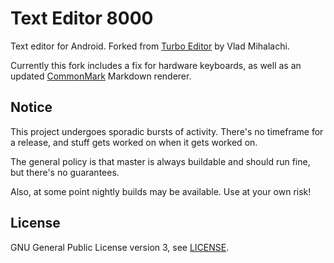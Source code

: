 # Text Editor 8000
Text editor for Android. Forked from [Turbo Editor](https://github.com/vmihalachi/turbo-editor) by Vlad Mihalachi.

Currently this fork includes a fix for hardware keyboards, as well as an updated [CommonMark](http://commonmark.org/) Markdown renderer.

## Notice
This project undergoes sporadic bursts of activity. There's no timeframe for a release, and stuff gets worked on when it gets worked on.

The general policy is that master is always buildable and should run fine, but there's no guarantees.

Also, at some point nightly builds may be available. Use at your own risk!

## License
GNU General Public License version 3, see [LICENSE](./license).
